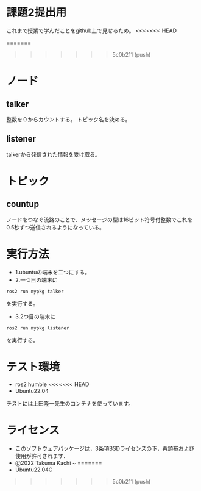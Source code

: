 # 課題2提出用
これまで授業で学んだことをgithub上で見せるため。
<<<<<<< HEAD
 

=======


>>>>>>> 5c0b211 (push)
# ノード
## talker
整数を０からカウントする。
トピック名を決める。
## listener
talkerから発信された情報を受け取る。

# トピック
## countup
ノードをつなぐ流路のことで、メッセージの型は16ビット符号付整数でこれを0.5秒ずつ送信されるようになっている。

# 実行方法
* 1.ubuntuの端末を二つにする。
* 2.一つ目の端末に
```
ros2 run mypkg talker
```
を実行する。
* 3.2つ目の端末に
```
ros2 run mypkg listener
```
を実行する。
# テスト環境

* ros2 humble
<<<<<<< HEAD
* Ubuntu22.04

テストには上田隆一先生のコンテナを使っています。
# ライセンス
* このソフトウェアパッケージは，3条項BSDライセンスの下，再頒布および使用が許可されます．
* 🄫2022 Takuma Kachi
~
=======
* Ubuntu22.04C
>>>>>>> 5c0b211 (push)

